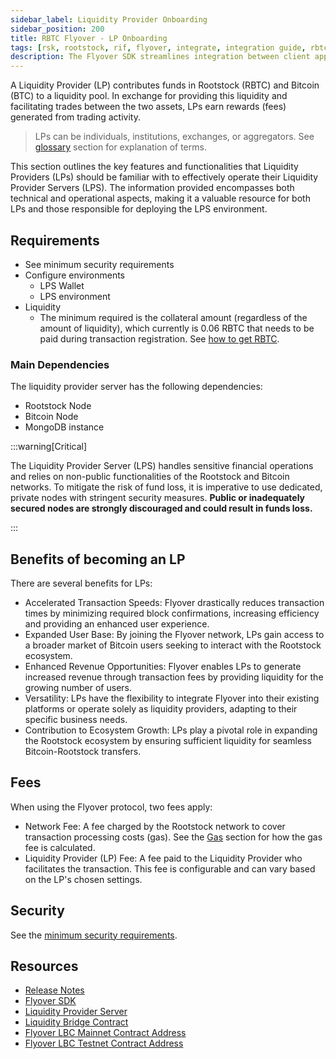 ```yaml
---
sidebar_label: Liquidity Provider Onboarding
sidebar_position: 200
title: RBTC Flyover - LP Onboarding
tags: [rsk, rootstock, rif, flyover, integrate, integration guide, rbtc, powpeg]
description: The Flyover SDK streamlines integration between client applications and the Flyover Protocol. This easy-to-use JavaScript/TypeScript toolkit provides configuration options for Liquidity Providers (LPs) and custom network setups for connecting to Rootstock.
---
```


A Liquidity Provider (LP) contributes funds in Rootstock (RBTC) and Bitcoin (BTC) to a liquidity pool. In exchange for providing this liquidity and facilitating trades between the two assets, LPs earn rewards (fees) generated from trading activity. 

> LPs can be individuals, institutions, exchanges, or aggregators. See [glossary](/developers/integrate/flyover/glossary/) section for explanation of terms.

This section outlines the key features and functionalities that Liquidity Providers (LPs) should be familiar with to effectively operate their Liquidity Provider Servers (LPS). The information provided encompasses both technical and operational aspects, making it a valuable resource for both LPs and those responsible for deploying the LPS environment.

## Requirements
* See minimum security requirements
* Configure environments
    - LPS Wallet
    - LPS environment
* Liquidity
    - The minimum required is the collateral amount (regardless of the amount of liquidity), which currently is 0.06 RBTC that needs to be paid during transaction registration. See [how to get RBTC](https://rootstock.io/rbtc/).

### Main Dependencies
The liquidity provider server has the following dependencies:
* Rootstock Node
* Bitcoin Node
* MongoDB instance

:::warning[Critical]

The Liquidity Provider Server (LPS) handles sensitive financial operations and relies on non-public functionalities of the Rootstock and Bitcoin networks. To mitigate the risk of fund loss, it is imperative to use dedicated, private nodes with stringent security measures. **Public or inadequately secured nodes are strongly discouraged and could result in funds loss.**

:::

## Benefits of becoming an LP

There are several benefits for LPs:

* Accelerated Transaction Speeds: Flyover drastically reduces transaction times by minimizing required block confirmations, increasing efficiency and providing an enhanced user experience.
* Expanded User Base: By joining the Flyover network, LPs gain access to a broader market of Bitcoin users seeking to interact with the Rootstock ecosystem.
* Enhanced Revenue Opportunities: Flyover enables LPs to generate increased revenue through transaction fees by providing liquidity for the growing number of users.
* Versatility: LPs have the flexibility to integrate Flyover into their existing platforms or operate solely as liquidity providers, adapting to their specific business needs.
* Contribution to Ecosystem Growth: LPs play a pivotal role in expanding the Rootstock ecosystem by ensuring sufficient liquidity for seamless Bitcoin-Rootstock transfers.

## Fees
When using the Flyover protocol, two fees apply:
* Network Fee: A fee charged by the Rootstock network to cover transaction processing costs (gas). See the [Gas](/concepts/rbtc/gas/) section for how the gas fee is calculated.
* Liquidity Provider (LP) Fee: A fee paid to the Liquidity Provider who facilitates the transaction. This fee is configurable and can vary based on the LP's chosen settings.

## Security
See the [minimum security requirements](https://github.com/rsksmart/liquidity-provider-server/blob/master/docs/LP-Management.md#minimum-security-requirements).

## Resources
- [Release Notes](https://github.com/rsksmart/unified-bridges-sdk/releases)
- [Flyover SDK](https://github.com/rsksmart/unified-bridges-sdk/tree/main/packages/flyover-sdk)
- [Liquidity Provider Server](https://github.com/rsksmart/liquidity-provider-server?tab=readme-ov-file)
- [Liquidity Bridge Contract](https://github.com/rsksmart/liquidity-bridge-contract)
- [Flyover LBC Mainnet Contract Address](https://explorer.rootstock.io/address/0xaa9caf1e3967600578727f975f283446a3da6612)
- [Flyover LBC Testnet Contract Address](https://explorer.testnet.rootstock.io/address/0xc2a630c053d12d63d32b025082f6ba268db18300)
